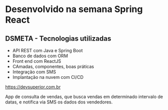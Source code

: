 
# Desenvolvido na semana Spring React
## DSMETA - Tecnologias utilizadas
* API REST com Java e Spring Boot
* Banco de dados com ORM
* Front end com ReactJS
* CAmadas, componentes, boas práticas
* Integração com SMS
* Implantação na nuvem com CI/CD

https://devsuperior.com.br 

App de consulta de vendas, que busca vendas em determinado intervalo de datas, e notifica via SMS os dados dos vendedores.